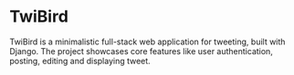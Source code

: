 # TwiBird
TwiBird is a minimalistic full-stack web application for tweeting, built with Django. The project showcases core features like user authentication, posting, editing and displaying tweet.
